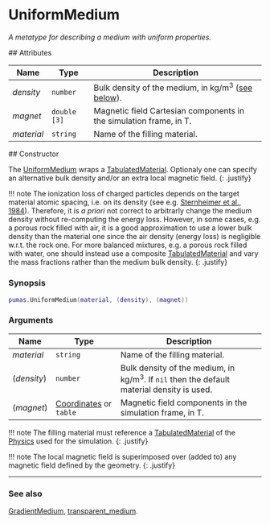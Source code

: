 # UniformMedium
_A metatype for describing a medium with uniform properties._


<div markdown="1" class="shaded-box fancy">
## Attributes

|Name|Type|Description|
|----|----|-----------|
|*density*  |`number`    | Bulk density of the medium, in kg/m<sup>3</sup> ([see below](#constructor)). |
|*magnet*   |`double [3]`| Magnetic field Cartesian components in the simulation frame, in T. |
|*material* |`string`    | Name of the filling material. |
</div>

<div markdown="1" class="shaded-box fancy">
## Constructor

The [UniformMedium](UniformMedium.md) wraps a
[TabulatedMaterial](../physics/TabulatedMaterial.md). Optionaly one can specify
an alternative bulk density and/or an extra local magnetic field.
{: .justify}

!!! note
    The ionization loss of charged particles depends on the target material
    atomic spacing, i.e. on its density (see e.g. [Sternheimer et al.,
    1984](https://doi.org/10.1016/0092-640X(84)90002-0)). Therefore, it is *a
    priori* not correct to arbitrarly change the medium density without
    re-computing the energy loss. However, in some cases, e.g. a porous rock
    filled with air, it is a good approximation to use a lower bulk density than
    the material one since the air density (energy loss) is negligible w.r.t.
    the rock one.  For more balanced mixtures, e.g. a porous rock filled with
    water, one should instead use a composite
    [TabulatedMaterial](../physics/TabulatedMaterial.md) and vary the mass
    fractions rather than the medium bulk density.
    {: .justify}

### Synopsis

```lua
pumas.UniformMedium(material, (density), (magnet))
```

### Arguments

|Name|Type|Description|
|----|----|-----------|
|*material* |`string`    | Name of the filling material. |
|(*density*)|`number`    | Bulk density of the medium, in kg/m<sup>3</sup>. If `nil` then the default material density is used.|
|(*magnet*) |[Coordinates](../Coordinates.md) or `table`| Magnetic field components in the simulation frame, in T. |

!!! note
    The filling material must reference a
    [TabulatedMaterial](../physics/TabulatedMaterial.md) of the
    [Physics](../physics/Physics.md) used for the simulation.
    {: .justify}

!!! note
    The local magnetic field is superimposed over (added to) any magnetic field
    defined by the geometry.
    {: .justify}

---

### See also

[GradientMedium](GradientMedium.md),
[transparent\_medium](transparent_medium.md).
</div>

